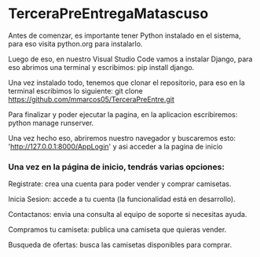 # TerceraPreEntregaMatascuso

Antes de comenzar, es importante tener Python instalado en el sistema, para eso visita python.org para instalarlo.

Luego de eso, en nuestro Visual Studio Code vamos a instalar Django, para eso abrimos una terminal y escribimos: pip install django.

Una vez instalado todo, tenemos que clonar el repositorio, para eso en la terminal escribimos lo siguiente: git clone https://github.com/mmarcos05/TerceraPreEntre.git

Para finalizar y poder ejecutar la pagina, en la aplicacion escribiremos: python manage runserver.

Una vez hecho eso, abriremos nuestro navegador y buscaremos esto: 'http://127.0.0.1:8000/AppLogin' y asi acceder a la pagina de inicio

### Una vez en la página de inicio, tendrás varias opciones:

Registrate: crea una cuenta para poder vender y comprar camisetas.

Inicia Sesion: accede a tu cuenta (la funcionalidad está en desarrollo).

Contactanos: envia una consulta al equipo de soporte si necesitas ayuda.

Compramos tu camiseta: publica una camiseta que quieras vender.

Busqueda de ofertas: busca las camisetas disponibles para comprar.

